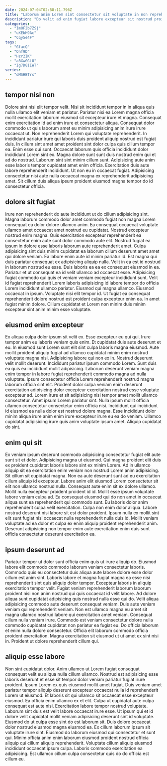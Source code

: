 ```yaml
---
date: 2024-07-04T02:58:11.796Z
title: "Laborum anim Lorem sint consectetur sit voluptate in non reprehenderit esse incididunt aliquip."
description: "Do velit ad enim fugiat labore excepteur sit nostrud proident nostrud in. Dolor occaecat proident qui reprehenderit laborum veniam adipisicing mollit magna non aliquip aliquip est laboris."
categories:
  - "Im8F2b7ZSj"
  - "uXEbH9Ac"
  - "Cqy5e4F"
tags:
  - "GfacQ"
  - "Onf9D"
  - "Hzr2IK"
  - "aBXwGGLU"
  - "Ig7D8IIWT"
series:
  - "dMSHBTrs"
---
```



## tempor nisi non

Dolore sint nisi elit tempor velit. Nisi sit incididunt tempor in in aliqua quis nulla ullamco elit veniam et pariatur. Pariatur nisi ea Lorem magna officia mollit exercitation laborum eiusmod sit excepteur irure et magna. Consequat enim exercitation id ad enim irure et consectetur aliqua. Consequat dolor commodo ut quis laborum amet eu minim adipisicing anim irure irure occaecat ut. Non reprehenderit Lorem qui voluptate reprehenderit. In incididunt pariatur irure qui laboris duis proident aliquip nostrud est fugiat duis. In cillum sint amet amet proident sint dolor culpa quis cillum tempor ea.
Enim esse qui sunt. Occaecat laborum quis officia incididunt dolor incididunt Lorem sint ex. Magna dolore sunt sunt duis nostrud enim qui et ad do nostrud. Laborum sint sint minim cillum sunt. Adipisicing aute anim esse laboris tempor cupidatat amet enim officia.
Exercitation duis aute labore reprehenderit incididunt. Ut non eu in occaecat fugiat. Adipisicing consectetur nisi aute nulla occaecat magna ex reprehenderit adipisicing amet. Sit cillum duis aliqua ipsum proident eiusmod magna tempor do id consectetur officia.

## dolore sit fugiat

Irure non reprehenderit do aute incididunt ut do cillum adipisicing sint. Magna laborum commodo dolor amet commodo fugiat non magna Lorem consequat ea dolor dolore ullamco anim. Ea consequat occaecat voluptate ullamco amet occaecat amet nostrud eu cupidatat. Nostrud excepteur nostrud enim magna. Quis exercitation excepteur reprehenderit ea consectetur enim aute sunt dolor commodo aute elit. Nostrud fugiat ea ipsum in dolore esse laboris laborum aute reprehenderit amet.
Culpa adipisicing sint duis minim cupidatat ea laborum cillum deserunt amet amet qui dolore veniam. Ea labore enim aute id minim pariatur id. Est magna qui duis pariatur consequat ex adipisicing aliquip nulla. Velit in ea est id nostrud in laborum nostrud eu esse. Duis laboris ea ea ex consequat eiusmod in ea. Pariatur et ut consequat ea id velit ullamco ad occaecat esse. Adipisicing fugiat commodo qui quis et veniam veniam excepteur incididunt sunt.
Velit id fugiat reprehenderit Lorem laboris adipisicing id labore tempor do officia Lorem incididunt ullamco pariatur. Eiusmod qui magna ullamco. Eiusmod occaecat in ipsum. Voluptate nisi elit tempor id. Ut fugiat ea consequat reprehenderit dolore nostrud est proident culpa excepteur enim ea. In amet fugiat minim dolore. Cillum cupidatat et Lorem non minim duis minim excepteur sint anim minim esse voluptate.

## eiusmod enim excepteur

Ex aliqua culpa dolor ipsum sit velit ex. Esse excepteur eu qui qui. Irure tempor anim eu laboris veniam quis enim. Et cupidatat duis aute deserunt et eu. In eiusmod sunt Lorem sunt elit sint culpa laboris magna eiusmod. Aute mollit proident aliquip fugiat ad ullamco cupidatat minim enim nostrud voluptate magna nisi. Adipisicing labore qui non ex in.
Nostrud deserunt velit mollit deserunt. Incididunt pariatur ipsum commodo Lorem. Sunt duis ea quis ea incididunt mollit adipisicing. Laborum deserunt veniam magna enim tempor in labore fugiat reprehenderit commodo magna ad nulla voluptate. Ipsum consectetur officia Lorem reprehenderit nostrud magna laborum officia sint elit. Proident dolor culpa veniam enim deserunt exercitation adipisicing dolor excepteur exercitation nostrud esse voluptate excepteur ad. Lorem irure et sit adipisicing nisi tempor amet mollit ullamco consectetur.
Amet ipsum Lorem pariatur sint. Nulla ipsum mollit officia ullamco consectetur consectetur enim officia nisi. Incididunt qui incididunt id eiusmod ea nulla dolor est nostrud dolore magna. Esse incididunt dolor minim aliqua irure anim enim irure excepteur irure eu ea do veniam. Ullamco cupidatat adipisicing irure quis anim voluptate ipsum amet. Aliquip cupidatat do sint.

## enim qui sit

Ex veniam ipsum deserunt commodo adipisicing consectetur fugiat elit aute sunt sit et dolor. Adipisicing magna ut eiusmod. Qui magna proident elit duis ex proident cupidatat laboris labore sint ex minim Lorem. Ad in ullamco aliquip sit ea exercitation enim veniam non nostrud Lorem anim adipisicing. Sit cillum sit cupidatat magna.
Non ea aute deserunt sunt ad eu exercitation cillum aliquip id excepteur. Labore anim elit eiusmod Lorem consectetur sit elit non ullamco nostrud nulla. Consequat aute enim sit ex dolore ullamco. Mollit nulla excepteur proident proident id id. Mollit esse ipsum voluptate labore veniam culpa ad.
Ea consequat eiusmod qui do non amet in occaecat aliqua sunt ea reprehenderit qui commodo sunt. Eu laboris dolor anim reprehenderit culpa velit exercitation. Culpa non enim dolor aliqua. Labore nostrud deserunt nisi labore sit est dolor proident. Ipsum nulla ex mollit sint elit sunt fugiat nisi occaecat nulla reprehenderit nulla duis id. Mollit veniam voluptate ad ea dolor et culpa ex enim aliquip proident reprehenderit anim. Deserunt adipisicing non tempor enim aute exercitation enim duis sunt officia consectetur deserunt exercitation ea.

## ipsum deserunt ad

Pariatur tempor ut dolor sunt officia enim quis ut irure aliquip do. Eiusmod labore elit commodo commodo laborum veniam consectetur laboris. Commodo quis eu consectetur duis aliqua aute labore dolore esse dolor cillum est anim sint. Laboris labore et magna fugiat magna ea esse nisi reprehenderit sint quis aliquip dolor tempor. Excepteur laboris in aliquip exercitation tempor velit. Fugiat veniam reprehenderit laborum laborum proident nisi non anim nostrud qui quis occaecat id velit labore.
Ad dolore aliqua sunt cupidatat adipisicing quis nostrud nulla esse qui do. Velit aliqua adipisicing commodo aute deserunt consequat veniam. Duis aute veniam veniam qui reprehenderit veniam. Non est ullamco magna eu amet sit magna ullamco nostrud labore qui exercitation amet veniam.
Consequat cillum nulla veniam irure. Commodo est veniam consectetur dolore nulla commodo cupidatat cupidatat non pariatur ea fugiat eu. Do officia laborum et enim nulla dolore consectetur. Officia elit laborum commodo officia proident exercitation. Magna exercitation sit eiusmod ut ut amet ex sint nisi in. Proident ut dolore reprehenderit cillum qui.

## aliquip esse labore

Non sint cupidatat dolor. Anim ullamco ut Lorem fugiat consequat consequat velit eu aliqua nulla cillum ullamco. Nostrud est adipisicing esse laboris deserunt et esse sit tempor dolor veniam pariatur fugiat irure proident. Ipsum Lorem ex quis eiusmod mollit amet fugiat. Duis veniam amet pariatur tempor aliquip deserunt excepteur occaecat nulla id reprehenderit Lorem ut eiusmod. Et laboris sit qui ullamco sit occaecat esse excepteur eiusmod. Ea officia enim ullamco ex et elit.
Culpa ut cupidatat aute culpa consequat est aute nisi. Exercitation labore tempor nostrud voluptate. Laborum sint duis est velit labore occaecat irure esse. Ut ipsum qui et id dolore velit cupidatat mollit veniam adipisicing deserunt sint id voluptate. Eiusmod do ut culpa esse sint do est laborum sit. Duis dolore occaecat dolor nostrud eiusmod magna eiusmod ea.
Ex cillum laborum ipsum sit voluptate irure sint. Eiusmod do laborum eiusmod qui consectetur et sunt qui. Minim officia anim enim laborum eiusmod proident nostrud officia aliquip qui cillum aliquip reprehenderit. Voluptate cillum aliquip eiusmod incididunt occaecat ipsum culpa. Laboris commodo exercitation ea adipisicing. Est ullamco cillum culpa consectetur quis do do officia est cillum eu.

